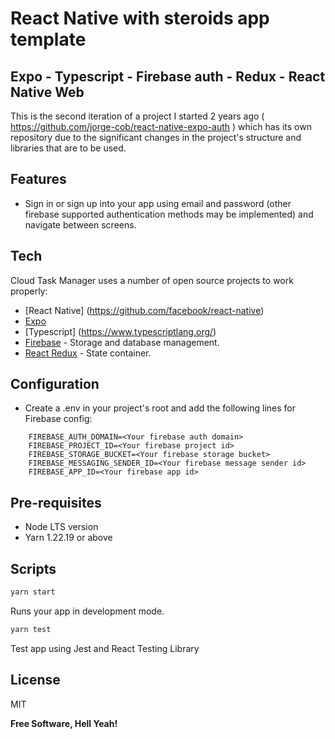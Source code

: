 # React Native with steroids app template 
## Expo - Typescript - Firebase auth -  Redux - React Native Web 


This is the second iteration of a project I started 2 years ago ( https://github.com/jorge-cob/react-native-expo-auth ) which has its own repository due to the significant changes in the project's structure and libraries that are to be used.


## Features

- Sign in or sign up into your app using email and password (other firebase supported authentication methods may be implemented) and navigate between screens.

## Tech

Cloud Task Manager uses a number of open source projects to work properly:
- [React Native] (https://github.com/facebook/react-native)
- [Expo](https://expo.io/) 
- [Typescript] (https://www.typescriptlang.org/)
- [Firebase](https://firebase.google.com/) - Storage and database management.
- [React Redux](https://react-redux.js.org/) - State container.

## Configuration
 - Create a .env in your project's root and add the following lines for Firebase config:
``` FIREBASE_API_KEY=<Your firebase api key>
    FIREBASE_AUTH_DOMAIN=<Your firebase auth domain>
    FIREBASE_PROJECT_ID=<Your firebase project id>
    FIREBASE_STORAGE_BUCKET=<Your firebase storage bucket>
    FIREBASE_MESSAGING_SENDER_ID=<Your firebase message sender id>
    FIREBASE_APP_ID=<Your firebase app id>
```


## Pre-requisites

- Node LTS version
- Yarn 1.22.19 or above

  
## Scripts

```sh
yarn start
```
Runs your app in development mode.

```sh
yarn test
```
Test app using Jest and React Testing Library

## License

MIT

**Free Software, Hell Yeah!**
